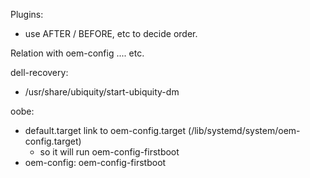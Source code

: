 Plugins:
 * use AFTER / BEFORE, etc to decide order.

Relation with oem-config
....
etc.

dell-recovery:
 * /usr/share/ubiquity/start-ubiquity-dm

oobe:
 * default.target link to oem-config.target (/lib/systemd/system/oem-config.target)
   * so it will run oem-config-firstboot
 * oem-config: oem-config-firstboot